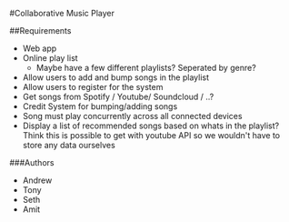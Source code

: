 ﻿#Collaborative Music Player

##Requirements
- Web app
- Online play list
  - Maybe have a few different playlists? Seperated by genre?
- Allow users to add and bump songs in the playlist
- Allow users to register for the system
- Get songs from Spotify / Youtube/ Soundcloud / ..?
- Credit System for bumping/adding songs
- Song must play concurrently across all connected devices
- Display a list of recommended songs based on whats in the playlist? Think this is possible to get with youtube API so we wouldn't have to store any data ourselves


###Authors
- Andrew
- Tony
- Seth
- Amit
